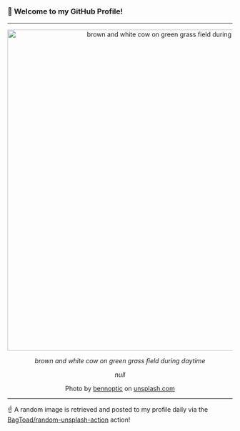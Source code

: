 ### 👋 Welcome to my GitHub Profile!

----

<div align="center">
  <img width="720" src="https://images.unsplash.com/photo-1625230940835-e1ad81e94b8a?crop=entropy&cs=tinysrgb&fit=max&fm=jpg&ixid=M3w1NTI0OTR8MHwxfHJhbmRvbXx8fHx8fHx8fDE3NDk2MjI1MTB8&ixlib=rb-4.1.0&q=80&w=1080" alt="brown and white cow on green grass field during daytime">
  
  <em>brown and white cow on green grass field during daytime</em>
  
  <em>null</em>
  
  Photo by [bennoptic](https://bennoptic.picfair.com) on [unsplash.com](https://unsplash.com/)
</div>

----

☝️ A random image is retrieved and posted to my profile daily via the [BagToad/random-unsplash-action](https://github.com/BagToad/random-unsplash-action) action!
